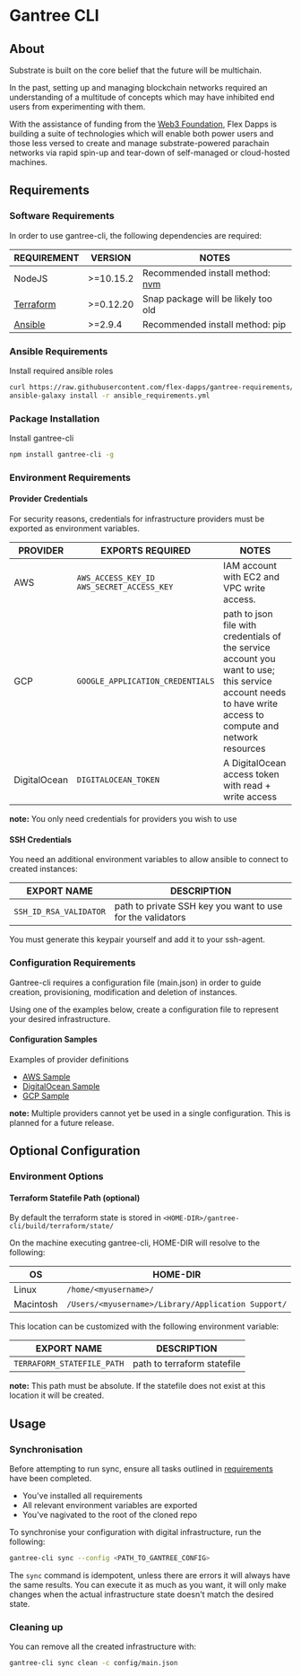 # Gantree CLI

## About

Substrate is built on the core belief that the future will be multichain.

In the past, setting up and managing blockchain networks required an understanding of a multitude of concepts which may have inhibited end users from experimenting with them.

With the assistance of funding from the [Web3 Foundation](https://web3.foundation/), Flex Dapps is building a suite of technologies which will enable both power users and those less versed to create and manage substrate-powered parachain networks via rapid spin-up and tear-down of self-managed or cloud-hosted machines.

## Requirements

### Software Requirements

In order to use gantree-cli, the following dependencies are required:

| REQUIREMENT                    | VERSION   | NOTES                                          |
| ------------------------------ | --------- | ---------------------------------------------- |
| NodeJS                         | >=10.15.2 | Recommended install method: [nvm](nvm-install) |
| [Terraform](terraform-install) | >=0.12.20 | Snap package will be likely too old            |
| [Ansible](ansible-install)     | >=2.9.4   | Recommended install method: pip                |

[nvm-install]: https://github.com/nvm-sh/nvm
[yarn-install]: https://yarnpkg.com/lang/en/docs/install
[terraform-install]: https://www.terraform.io/downloads.html
[ansible-install]: https://docs.ansible.com/ansible/latest/installation_guide/intro_installation.html

### Ansible Requirements

Install required ansible roles

```bash
curl https://raw.githubusercontent.com/flex-dapps/gantree-requirements/master/ansible-galaxy/requirements.yml > ansible_requirements.yml
ansible-galaxy install -r ansible_requirements.yml
```

### Package Installation

Install gantree-cli

```bash
npm install gantree-cli -g
```

### Environment Requirements

#### Provider Credentials

For security reasons, credentials for infrastructure providers must be exported as environment variables.

| PROVIDER     | EXPORTS REQUIRED                                | NOTES                                                                                                                                                       |
| ------------ | ----------------------------------------------- | ----------------------------------------------------------------------------------------------------------------------------------------------------------- |
| AWS          | `AWS_ACCESS_KEY_ID`</br>`AWS_SECRET_ACCESS_KEY` | IAM account with EC2 and VPC write access.                                                                                                                  |
| GCP          | `GOOGLE_APPLICATION_CREDENTIALS`                | path to json file with credentials of the service account you want to use; this service account needs to have write access to compute and network resources |
| DigitalOcean | `DIGITALOCEAN_TOKEN`                            | A DigitalOcean access token with read + write access                                                                                                        |

**note:** You only need credentials for providers you wish to use

#### SSH Credentials

You need an additional environment variables to allow ansible to connect to created instances:

| EXPORT NAME            | DESCRIPTION                                                |
| ---------------------- | ---------------------------------------------------------- |
| `SSH_ID_RSA_VALIDATOR` | path to private SSH key you want to use for the validators |

You must generate this keypair yourself and add it to your ssh-agent.

### Configuration Requirements

Gantree-cli requires a configuration file (main.json) in order to guide creation, provisioning, modification and deletion of instances.

Using one of the examples below, create a configuration file to represent your desired infrastructure.

#### Configuration Samples

Examples of provider definitions

* [AWS Sample](samples/config/only_aws.sample.json)
* [DigitalOcean Sample](samples/config/only_do.sample.json)
* [GCP Sample](samples/config/only_gcp.sample.json)

**note:** Multiple providers cannot yet be used in a single configuration. This is planned for a future release.

## Optional Configuration

### Environment Options

#### Terraform Statefile Path (optional)

By default the terraform state is stored in `<HOME-DIR>/gantree-cli/build/terraform/state/`

On the machine executing gantree-cli, HOME-DIR will resolve to the following:

| OS        | HOME-DIR                                           |
| --------- | -------------------------------------------------- |
| Linux     | `/home/<myusername>/`                              |
| Macintosh | `/Users/<myusername>/Library/Application Support/` |

This location can be customized with the following environment variable:

| EXPORT NAME                | DESCRIPTION                 |
| -------------------------- | --------------------------- |
| `TERRAFORM_STATEFILE_PATH` | path to terraform statefile |

**note:** This path must be absolute. If the statefile does not exist at this location it will be created.

## Usage

### Synchronisation

Before attempting to run sync, ensure all tasks outlined in [requirements](#requirements) have been completed.

* You've installed all requirements
* All relevant environment variables are exported
* You've nagivated to the root of the cloned repo

To synchronise your configuration with digital infrastructure, run the following:

```bash
gantree-cli sync --config <PATH_TO_GANTREE_CONFIG>
```

The `sync` command is idempotent, unless there are errors it will always have
the same results. You can execute it as much as you want, it will only make
changes when the actual infrastructure state doesn't match the desired state.

### Cleaning up

You can remove all the created infrastructure with:

```bash
gantree-cli sync clean -c config/main.json
```
